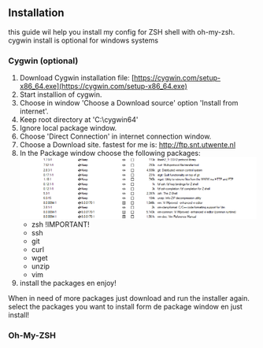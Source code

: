 ## Installation
this guide wil help you install my config for ZSH shell with oh-my-zsh. cygwin install is optional for windows systems

### Cygwin (optional)
1. Download Cygwin installation file: [https://cygwin.com/setup-x86_64.exe](https://cygwin.com/setup-x86_64.exe)
2. Start installion of cygwin.
3. Choose in window 'Choose a Download source' option 'Install from internet'.
4. Keep root directory at 'C:\cygwin64'
5. Ignore local package window.
6. Choose 'Direct Connection' in internet connection window.
7. Choose a Download site. fastest for me is: http://ftp.snt.utwente.nl
8. In the Package window choose the following packages:
    ![screen](https://raw.githubusercontent.com/Ivostomp/zsh-config/master/Cygwin-Packages.png)
    - zsh !IMPORTANT!
    - ssh
    - git
    - curl
    - wget
    - unzip
    - vim
9. install the packages en enjoy!


When in need of more packages just download and run the installer again. select the packages you want to install form de package window en just install!
    

### Oh-My-ZSH

